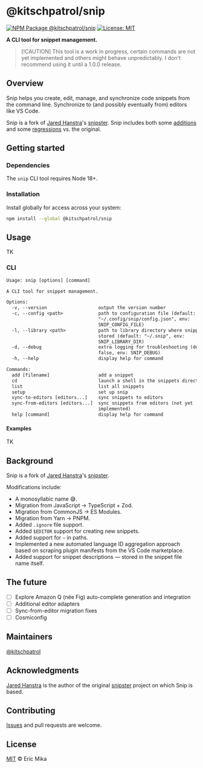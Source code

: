 <!--+ Warning: Content inside HTML comment blocks was generated by mdat and may be overwritten. +-->

<!-- title -->

# @kitschpatrol/snip

<!-- /title -->

<!-- badges -->

[![NPM Package @kitschpatrol/snip](https://img.shields.io/npm/v/@kitschpatrol/snip.svg)](https://npmjs.com/package/@kitschpatrol/snip)
[![License: MIT](https://img.shields.io/badge/License-MIT-yellow.svg)](https://opensource.org/licenses/MIT)

<!-- /badges -->

<!-- short-description -->

**A CLI tool for snippet management.**

<!-- /short-description -->

> \[!CAUTION]
> This tool is a work in progress, certain commands are not yet implemented and
> others might behave unpredictably. I don't recommend using it until a 1.0.0
> release.

## Overview

Snip helps you create, edit, manage, and synchronize code snippets from the command line. Synchronize to (and possibly eventually from) editors like VS Code.

Snip is a fork of [Jared Hanstra](https://github.com/jhanstra)'s [snipster](https://github.com/jhanstra/snipster). Snip includes both some [additions](#background) and some [regressions](#the-future) vs. the original.

## Getting started

### Dependencies

The `snip` CLI tool requires Node 18+.

### Installation

Install globally for access across your system:

```sh
npm install --global @kitschpatrol/snip
```

## Usage

TK

### CLI

<!-- cli-help -->

```txt
Usage: snip [options] [command]

A CLI tool for snippet management.

Options:
  -v, --version                   output the version number
  -c, --config <path>             path to configuration file (default:
                                  "~/.config/snip/config.json", env:
                                  SNIP_CONFIG_FILE)
  -l, --library <path>            path to library directory where snippets are
                                  stored (default: "~/.snip", env:
                                  SNIP_LIBRARY_DIR)
  -d, --debug                     extra logging for troubleshooting (default:
                                  false, env: SNIP_DEBUG)
  -h, --help                      display help for command

Commands:
  add [filename]                  add a snippet
  cd                              launch a shell in the snippets directory
  list                            list all snippets
  setup                           set up snip
  sync-to-editors [editors...]    sync snippets to editors
  sync-from-editors [editors...]  sync snippets from editors (not yet
                                  implemented)
  help [command]                  display help for command
```

<!-- /cli-help -->

#### Examples

TK

## Background

Snip is a fork of [Jared Hanstra](https://github.com/jhanstra)'s [snipster](https://github.com/jhanstra/snipster).

Modifications include:

- A monosyllabic name 😅.
- Migration from JavaScript → TypeScript + Zod.
- Migration from CommonJS → ES Modules.
- Migration from Yarn → PNPM.
- Added `.ignore` file support.
- Added `$EDITOR` support for creating new snippets.
- Added support for `~` in paths.
- Implemented a new automated language ID aggregation approach based on scraping plugin manifests from the VS Code marketplace.
- Added support for snippet descriptions — stored in the snippet file name itself.

## The future

- [ ] Explore Amazon Q (née Fig) auto-complete generation and integration
- [ ] Additional editor adapters
- [ ] Sync-from-editor migration fixes
- [ ] Cosmiconfig

## Maintainers

[@kitschpatrol](https://github.com/kitschpatrol)

## Acknowledgments

[Jared Hanstra](https://github.com/jhanstra) is the author of the original [snipster](https://github.com/jhanstra/snipster) project on which Snip is based.

<!-- contributing -->

## Contributing

[Issues](https://github.com/kitschpatrol/snip/issues) and pull requests are welcome.

<!-- /contributing -->

<!-- license -->

## License

[MIT](license.txt) © Eric Mika

<!-- /license -->
